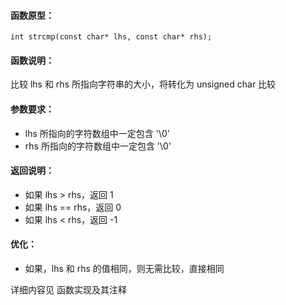 
#### 函数原型：
```
int strcmp(const char* lhs, const char* rhs);
```

#### 函数说明：
比较 lhs 和 rhs 所指向字符串的大小，将转化为 unsigned char 比较

#### 参数要求：
* lhs 所指向的字符数组中一定包含 '\0'
* rhs 所指向的字符数组中一定包含 '\0'

#### 返回说明：
* 如果 lhs >  rhs，返回 1
* 如果 lhs == rhs，返回 0
* 如果 lhs <  rhs，返回 -1

#### 优化：
* 如果，lhs 和 rhs 的值相同，则无需比较，直接相同

详细内容见 函数实现及其注释

